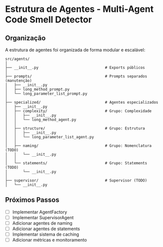 # Estrutura de Agentes - Multi-Agent Code Smell Detector

## Organização

A estrutura de agentes foi organizada de forma modular e escalável:

```
src/agents/
│
├── __init__.py                              # Exports públicos
│
├── prompts/                                 # Prompts separados (manutenção)
│   ├── __init__.py
│   ├── long_method_prompt.py
│   └── long_parameter_list_prompt.py
│
├── specialized/                             # Agentes especializados
│   ├── __init__.py
│   ├── complexity/                          # Grupo: Complexidade
│   │   ├── __init__.py
│   │   └── long_method_agent.py
│   │
│   ├── structure/                           # Grupo: Estrutura
│   │   ├── __init__.py
│   │   └── long_parameter_list_agent.py
│   │
│   ├── naming/                              # Grupo: Nomenclatura (TODO)
│   │   └── __init__.py
│   │
│   └── statements/                          # Grupo: Statements (TODO)
│       └── __init__.py
│
├── supervisor/                              # Supervisor (TODO)
│   └── __init__.py
```

## Próximos Passos

- [ ] Implementar AgentFactory
- [ ] Implementar SupervisorAgent
- [ ] Adicionar agentes de naming
- [ ] Adicionar agentes de statements
- [ ] Implementar sistema de caching
- [ ] Adicionar métricas e monitoramento